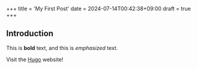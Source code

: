 +++
title = 'My First Post'
date = 2024-07-14T00:42:38+09:00
draft = true
+++

## Introduction

This is **bold** text, and this is *emphasized* text.

Visit the [Hugo](https://gohugo.io) website!